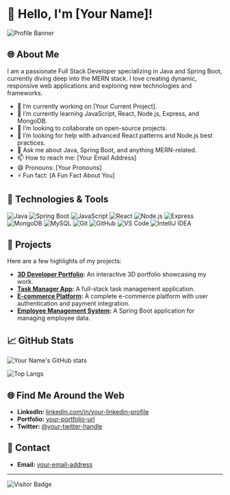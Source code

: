 # 👋 Hello, I'm [Your Name]!

![Profile Banner](https://via.placeholder.com/800x200.png?text=Your+Banner+Here)

## 🌐 About Me

I am a passionate Full Stack Developer specializing in Java and Spring Boot, currently diving deep into the MERN stack. I love creating dynamic, responsive web applications and exploring new technologies and frameworks.

- 🔭 I’m currently working on [Your Current Project].
- 🌱 I’m currently learning JavaScript, React, Node.js, Express, and MongoDB.
- 👯 I’m looking to collaborate on open-source projects.
- 🤔 I’m looking for help with advanced React patterns and Node.js best practices.
- 💬 Ask me about Java, Spring Boot, and anything MERN-related.
- 📫 How to reach me: [Your Email Address]
- 😄 Pronouns: [Your Pronouns]
- ⚡ Fun fact: [A Fun Fact About You]

## 🔧 Technologies & Tools

![Java](https://img.shields.io/badge/Java-ED8B00?style=for-the-badge&logo=java&logoColor=white)
![Spring Boot](https://img.shields.io/badge/Spring%20Boot-6DB33F?style=for-the-badge&logo=spring-boot&logoColor=white)
![JavaScript](https://img.shields.io/badge/JavaScript-323330?style=for-the-badge&logo=javascript&logoColor=F7DF1E)
![React](https://img.shields.io/badge/React-20232A?style=for-the-badge&logo=react&logoColor=61DAFB)
![Node.js](https://img.shields.io/badge/Node.js-43853D?style=for-the-badge&logo=node-dot-js&logoColor=white)
![Express](https://img.shields.io/badge/Express.js-404D59?style=for-the-badge)
![MongoDB](https://img.shields.io/badge/MongoDB-4EA94B?style=for-the-badge&logo=mongodb&logoColor=white)
![MySQL](https://img.shields.io/badge/MySQL-00000F?style=for-the-badge&logo=mysql&logoColor=white)
![Git](https://img.shields.io/badge/Git-F05032?style=for-the-badge&logo=git&logoColor=white)
![GitHub](https://img.shields.io/badge/GitHub-181717?style=for-the-badge&logo=github&logoColor=white)
![VS Code](https://img.shields.io/badge/VS%20Code-007ACC?style=for-the-badge&logo=visual-studio-code&logoColor=white)
![IntelliJ IDEA](https://img.shields.io/badge/IntelliJ%20IDEA-000000?style=for-the-badge&logo=intellij-idea&logoColor=white)

## 🌟 Projects

Here are a few highlights of my projects:

- **[3D Developer Portfolio](link-to-project):** An interactive 3D portfolio showcasing my work.
- **[Task Manager App](link-to-project):** A full-stack task management application.
- **[E-commerce Platform](link-to-project):** A complete e-commerce platform with user authentication and payment integration.
- **[Employee Management System](link-to-project):** A Spring Boot application for managing employee data.

## 📈 GitHub Stats

![Your Name's GitHub stats](https://github-readme-stats.vercel.app/api?username=your-github-username&show_icons=true&theme=radical)

![Top Langs](https://github-readme-stats.vercel.app/api/top-langs/?username=your-github-username&layout=compact&theme=radical)

## 🌐 Find Me Around the Web

- **LinkedIn:** [linkedin.com/in/your-linkedin-profile](https://www.linkedin.com/in/your-linkedin-profile)
- **Portfolio:** [your-portfolio-url](https://www.your-portfolio-url.com)
- **Twitter:** [@your-twitter-handle](https://twitter.com/your-twitter-handle)

## 📧 Contact

- **Email:** [your-email-address](mailto:your-email-address)

---

![Visitor Badge](https://visitor-badge.laobi.icu/badge?page_id=your-github-username)

